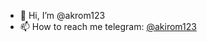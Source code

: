 - 👋 Hi, I’m @akrom123
- 📫 How to reach me telegram: [@akirom123](https://t.me/akirom123)

<!---
akrom123/akrom123 is a ✨ special ✨ repository because its `README.md` (this file) appears on your GitHub profile.
You can click the Preview link to take a look at your changes.
--->
